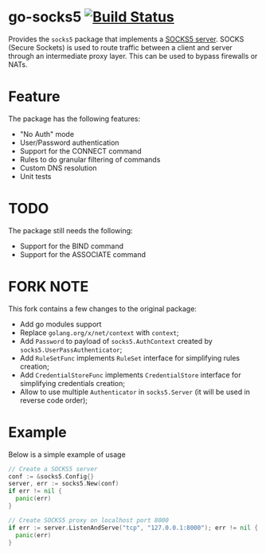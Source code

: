 go-socks5 [![Build Status](https://travis-ci.org/armon/go-socks5.png)](https://travis-ci.org/armon/go-socks5)
=========

Provides the `socks5` package that implements a [SOCKS5 server](http://en.wikipedia.org/wiki/SOCKS).
SOCKS (Secure Sockets) is used to route traffic between a client and server through
an intermediate proxy layer. This can be used to bypass firewalls or NATs.

Feature
=======

The package has the following features:
* "No Auth" mode
* User/Password authentication
* Support for the CONNECT command
* Rules to do granular filtering of commands
* Custom DNS resolution
* Unit tests

TODO
====

The package still needs the following:
* Support for the BIND command
* Support for the ASSOCIATE command

FORK NOTE
=========

This fork contains a few changes to the original package:
 - Add go modules support
 - Replace `golang.org/x/net/context` with `context`;
 - Add `Password` to payload of `socks5.AuthContext` created by `socks5.UserPassAuthenticator`;
 - Add `RuleSetFunc` implements `RuleSet` interface for simplifying rules creation;
 - Add `CredentialStoreFunc` implements `CredentialStore` interface for simplifying credentials creation;
 - Allow to use multiple `Authenticator` in `socks5.Server` (it will be used in reverse code order);

Example
=======

Below is a simple example of usage

```go
// Create a SOCKS5 server
conf := &socks5.Config{}
server, err := socks5.New(conf)
if err != nil {
  panic(err)
}

// Create SOCKS5 proxy on localhost port 8000
if err := server.ListenAndServe("tcp", "127.0.0.1:8000"); err != nil {
  panic(err)
}
```

